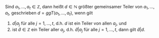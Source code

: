  Sind $a_1, ..., a_t \in \mathbb Z$, dann heißt $d\in \mathbb N$ größter gemeinsamer Teiler von $a_1,..., a_t$, geschrieben $d = ggT(a_1, ..., a_t)$, wenn gilt

1) $d|a_j$ für alle $j = 1, ..., t$, d.h. $d$ ist ein Teiler von allen $a_j$, und 
2) ist $\tilde d\in \mathbb Z$ ein Teiler aller $a_j$, d.h. $\tilde d|a_j$ für alle $j = 1, ..., t$, dann gilt $\tilde d | d$.
